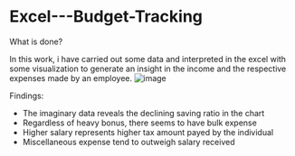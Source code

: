 # Excel---Budget-Tracking
What is done?

In this work, i have carried out some data and interpreted in the excel with some visualization to generate an insight in the income and the respective expenses made by an employee.
![image](https://github.com/user-attachments/assets/ac1757cd-e117-4190-8879-bfdae0935a21)

Findings:
- The imaginary data reveals the declining saving ratio in the chart
- Regardless of heavy bonus, there seems to have bulk expense
- Higher salary represents higher tax amount payed by the individual
- Miscellaneous expense tend to outweigh salary received
